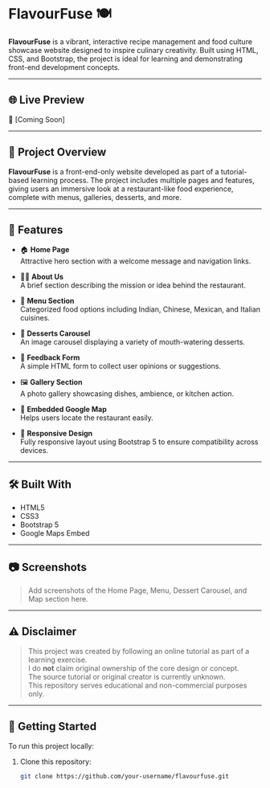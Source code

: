 # FlavourFuse 🍽️  
**FlavourFuse** is a vibrant, interactive recipe management and food culture showcase website designed to inspire culinary creativity. Built using HTML, CSS, and Bootstrap, the project is ideal for learning and demonstrating front-end development concepts.

---

## 🌐 Live Preview  
🚀 [Coming Soon]

---

## 📁 Project Overview

**FlavourFuse** is a front-end-only website developed as part of a tutorial-based learning process. The project includes multiple pages and features, giving users an immersive look at a restaurant-like food experience, complete with menus, galleries, desserts, and more.

---

## 📌 Features

- 🏠 **Home Page**  
  Attractive hero section with a welcome message and navigation links.

- 👨‍🍳 **About Us**  
  A brief section describing the mission or idea behind the restaurant.

- 🍱 **Menu Section**  
  Categorized food options including Indian, Chinese, Mexican, and Italian cuisines.

- 🍰 **Desserts Carousel**  
  An image carousel displaying a variety of mouth-watering desserts.

- 📝 **Feedback Form**  
  A simple HTML form to collect user opinions or suggestions.

- 🖼️ **Gallery Section**  
  A photo gallery showcasing dishes, ambience, or kitchen action.

- 📍 **Embedded Google Map**  
  Helps users locate the restaurant easily.

- 📱 **Responsive Design**  
  Fully responsive layout using Bootstrap 5 to ensure compatibility across devices.

---

## 🛠️ Built With

- HTML5  
- CSS3  
- Bootstrap 5  
- Google Maps Embed

---

## 📷 Screenshots

> Add screenshots of the Home Page, Menu, Dessert Carousel, and Map section here.

---

## ⚠️ Disclaimer

> This project was created by following an online tutorial as part of a learning exercise.  
> I do **not** claim original ownership of the core design or concept.  
> The source tutorial or original creator is currently unknown.  
> This repository serves educational and non-commercial purposes only.

---

## 🚀 Getting Started

To run this project locally:

1. Clone this repository:
   ```bash
   git clone https://github.com/your-username/flavourfuse.git
